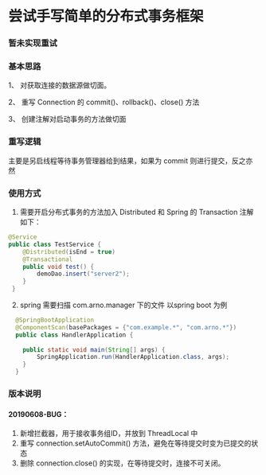 # 尝试手写简单的分布式事务框架

### 暂未实现重试

### 基本思路
1、 对获取连接的数据源做切面。

2、 重写 Connection 的 commit()、rollback()、close() 方法

3、 创建注解对启动事务的方法做切面

### 重写逻辑
主要是另启线程等待事务管理器给到结果，如果为 commit 则进行提交，反之亦然

### 使用方式
1. 需要开启分布式事务的方法加入 Distributed 和 Spring 的 Transaction 注解
 如下：
```java
@Service
public class TestService {
    @Distributed(isEnd = true)
    @Transactional
    public void test() {
        demoDao.insert("server2");
    }
 }
```
2. spring 需要扫描 com.arno.manager 下的文件
以spring boot 为例
```java
  @SpringBootApplication
  @ComponentScan(basePackages = {"com.example.*", "com.arno.*"})
  public class HandlerApplication {
  
    public static void main(String[] args) {
        SpringApplication.run(HandlerApplication.class, args);
    }
  }
```
### 版本说明
#### 20190608-BUG：
1. 新增拦截器，用于接收事务组ID，并放到 ThreadLocal 中
2. 重写 connection.setAutoCommit() 方法，避免在等待提交时变为已提交的状态
3. 删除 connection.close() 的实现，在等待提交时，连接不可关闭。